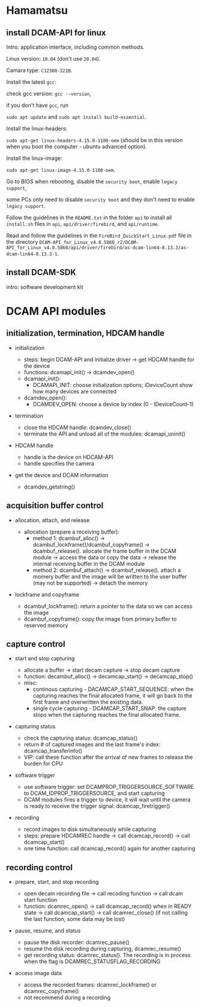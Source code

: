 # Hamamatsu

## install DCAM-API for linux 

Intro: application interface, including common methods.

Linux version: `18.04` (don't use `20.04`).

Camara type: `C12300-321B`.

Install the latest `gcc`:

  check gcc version: `gcc --version`,

  if you don't have `gcc`, run

  `sudo apt update` and `sudo apt install build-essential`.

Install the linux-headers: 

  `sudo apt-get linux-headers-4.15.0-1100-oem` (should be in this version when you boot the computer - ubuntu advanced option).
  
Install the linux-image:
  
  `sudo apt-get linux-image-4.15.0-1100-oem`.

Go to BIOS when rebooting, disable the `security boot`, enable `legacy support`, 

some PCs only need to disable `security boot` and they don't need to enable `legacy support`.

Follow the guidelines in the `README.txt` in the folder `api` to install all `install.sh` files in `api`, `api/driver/firebird`, and `api/runtime`.

Read and follow the guidelines in the `FireBird_QuickStart_Linux.pdf` file in the directory `DCAM-API_for_Linux_v4.0.5868_r2/DCAM-API_for_Linux_v4.0.5868/api/driver/firebird/as-dcam-lin64-8.13.3/as-dcam-lin64-8.13.3-1`.

## install DCAM-SDK

intro: software development kit

# DCAM API modules

## initialization, termination, HDCAM handle

- initialization
  - steps: begin DCAM-API and initialize driver -> get HDCAM handle for the device 
  - functions: dcamapi_init() -> dcamdev_open()
  - dcamapi_init(): 
    - DCAMAPI_INIT: choose initialization options; iDeviceCount show how many devices are connected
  - dcamdev_open():
    - DCAMDEV_OPEN: choose a device by index (0 - IDeviceCount-1)

- termination
  - close the HDCAM handle: dcamdev_close()
  - terminate the API and unload all of the modules: dcamapi_uninit()

- HDCAM handle
  - handle is the device on HDCAM-API
  - handle specifies the camera

- get the device and DCAM information 
  - dcamdev_getstring()

## acquisition buffer control

- allocation, attach, and release
  - allocation (prepare a receiving buffer):
      - method 1: dcambuf_alloc() -> dcambuf_lockframe()/dcambuf_copyframe() -> dcambuf_release(). allocate the frame buffer in the DCAM module -> access the data or copy the data -> release the internal receiving buffer in the DCAM module
      - method 2: dcambuf_attach() -> dcambuf_release(). attach a momery buffer and the image will be written to the user buffer (may not be supported) -> detach the memory

- lockframe and copyframe
  - dcambuf_lockframe(): return a pointer to the data so we can access the image
  - dcambuf_copyframe(): copy the image from primary buffer to reserved memory 

## capture control

- start and stop capturing
  - allocate a buffer -> start decam capture -> stop decam capture
  - function: decambuf_alloc() -> decamcap_start() -> decamcap_stop()
  - misc: 
    - continous capturing - DACAMCAP_START_SEQUENCE: when the capturing reaches the final allocated frame, it will go back to the first frame and overwritten the existing data.
    - single cycle capturing - DCAMCAP_START_SNAP: the capture stops when the capturing reaches the final allocated frame.

- capturing status
  - check the capturing status: dcamcap_status()
  - return # of captured images and the last frame's index: dcamcap_transferinfo()
  - VIP: call these function after the arrival of new frames to release the burden for CPU
  
- software trigger
  - use software trigger: set DCAMPROP_TRIGGERSOURCE_SOFTWARE to DCAM_IDPROP_TRIGGERSOURCE, and start capturing
  - DCAM modules fires a trigger to device, it will wait until the camera is ready to receive the trigger signal: dcamcap_firetrigger()
  
- recording
  - record images to disk simultaneously while capturing
  - steps: prepare HDCAMREC handle -> call dcamcap_record() -> call dcamcap_start()
  - one time function: call dcamcap_record() again for another capturing
  
## recording control

- prepare, start, and stop recording
  - open decam recording file -> call recoding function -> call dcam start function 
  - function: dcamrec_open() -> call dcamcap_record() when in READY state -> call dcamcap_start() -> call dcamrec_close() (if not calling the last function, some data may be lost)

- pause, resume, and status
  - pause the disk recorder: dcamrec_pause()
  - resume the disk recording during capturing, dcamrec_resume()
  - get recording status: dcamrec_status(). The recording is in process when the flag is DCAMREC_STATUSFLAG_RECORDING

- access image data
  - access the recorded frames: dcamrec_lockframe() or dcamrec_copyframe()
  - not recommend during a recording
